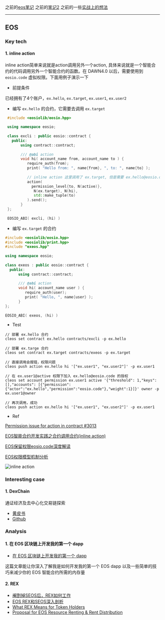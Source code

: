 
之前的[eos笔记](http://note.youdao.com/noteshare?id=09ccaccfdff1f9bcbe46ce61a4956225&sub=82B339E6589947029478E3433AAF0517)
之前的[笔记2](http://note.youdao.com/noteshare?id=4a5a4648072bc44ee7d436760943c634&sub=69C71E350A2D49DF8FA88B67507C6718)
之前的一些[实战上的想法](http://note.youdao.com/noteshare?id=2598c5129a348621902eef1ef8b4196d&sub=24BA5E0E47504351BD60726BA7E25746)

---

## EOS

### Key tech

#### 1. inline action

inline action简单来说就是action调用另外一个action, 具体来说就是一个智能合约的代码调用另外一个智能合约的函数。在 DAWN4.0 以后，需要使用到 `eosio.code` 虚拟权限。下面用例子演示一下

- 前提条件

已经拥有了4个账户，`ex.hello`, `ex.target`, `ex.user1`, `ex.user2`

- 编写 `ex.hello` 的合约，它需要去调用 `ex.target`

```cpp
 #include <eosiolib/eosio.hpp>                                          
                                                                        
 using namespace eosio;                                                 
                                                                        
 class excli : public eosio::contract {                                 
   public:                                                              
       using contract::contract;                                        
                                                                        
       /// @abi action                                                  
       void hi( account_name from, account_name to ) {                  
          require_auth(from);                                           
          print( "Hello from: ", name{from}, ", to: ", name{to} );      
                                                                        
          // inline action 这里调用了 ex.target, 但是需要 ex.hello@eosio.code 权限                                            
          action(                                                       
            permission_level{to, N(active)},                            
             N(ex.target), N(hi),                                       
             std::make_tuple(to)                                        
          ).send();                                                     
       }                                                                
 };                                                                     
                                                                        
 EOSIO_ABI( excli, (hi) )
```

- 编写 `ex.target` 的合约

```cpp
#include <eosiolib/eosio.hpp>                          
#include <eosiolib/print.hpp>                          
#include "exeos.hpp"                                   
                                                       
using namespace eosio;                                 
                                                       
class exeos : public eosio::contract {                 
  public:                                              
      using contract::contract;                        
                                                       
      /// @abi action                                  
      void hi( account_name user ) {                   
         require_auth(user);                           
         print( "Hello, ", name{user} );               
      }                                                
};                                                     
                                                       
EOSIO_ABI( exeos, (hi) )                               
```

- Test

```
// 部署 ex.hello 合约
cleos set contract ex.hello contracts/excli -p ex.hello

// 部署 ex.targe 合约
cleos set contract ex.target contracts/exeos -p ex.target

// 直接调用会报错，权限问题
cleos push action ex.hello hi '["ex.user1", "ex.user2"]' -p ex.user1

// 在 ex.user1@active 权限下加入 ex.hello@eosio.code 的授权
cleos set account permission ex.user1 active '{"threshold": 1,"keys": [],"accounts": [{"permission":{"actor":"ex.hello","permission":"eosio.code"},"weight":1}]}' owner -p ex.user1@owner

// 再次调用，成功
cleos push action ex.hello hi '["ex.user1", "ex.user2"]' -p ex.user1
```

- Ref

[Permission issue for action in contract #3013](https://github.com/EOSIO/eos/issues/3013)

[EOS智能合约开发实践之合约调用合约(inline action)](https://blog.csdn.net/itleaks/article/details/80535318)

[EOS保留权限eosio.code深度解读](https://blog.csdn.net/itleaks/article/details/80557560)

[EOS权限模型机制分析](https://blog.csdn.net/itleaks/article/details/80422288)

![inline action](https://img-blog.csdn.net/2018060316163265)

### Interesting case

#### 1. DexChain

通证经济及去中心化交易链探索

- [黄皮书](https://github.com/DexChain/eos-dexchain/blob/master/YellowPaper.md)
- [Github](https://github.com/DexChain/eos-dexchain)

### Analysis

#### 1. 在 EOS 区块链上开发我的第一个 dapp

- [在 EOS 区块链上开发我的第一个 dapp](https://bihu.com/article/1166771)

这篇文章能让你深入了解我是如何开发我的第一个 EOS dapp 以及一些简单的技巧来减少你的 EOS 智能合约所需的内存量

#### 2. REX

- [阉割掉SEOS后，REX如何工作](https://bihu.com/article/1145781)
- [EOS REX和SEOS深入剖析](https://bihu.com/article/1112584)
- [What REX Means for Token Holders](https://medium.com/@eoscafe/what-rex-means-for-token-holders-238375dea397)
- [Proposal for EOS Resource Renting & Rent Distribution](https://medium.com/@bytemaster/proposal-for-eos-resource-renting-rent-distribution-9afe8fb3883a)

